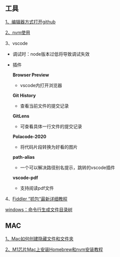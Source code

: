 ## 工具

[1、编辑器方式打开github](https://github1s.com/yang1212/Bill)

[2、nvm使用](https://www.cnblogs.com/Tiboo/p/12637602.html)

3、vscode
* 调试时：node版本过低将导致调试失效

* 插件

    **Browser Preview**
    * vscode内打开浏览器

    **Git History**
    * 查看当前文件的提交记录

    **GitLens**
    * 可查看具体一行文件的提交记录

    **Polacode-2020**
    * 将代码片段转换为好看的图片

    **path-alias**
    * 一个可以解决路径别名提示，跳转的vscode插件

    **vscode-pdf**
    * 支持阅读pdf文件   

4、[Fiddler “抓包“最新详细教程](https://juejin.cn/post/6844904042422861831)

[windows：命令行生成文件目录树](https://blog.csdn.net/u014151564/article/details/123297327)

## MAC
[1、Mac如何创建隐藏文件和文件夹](https://zhuanlan.zhihu.com/p/489156224)

[2、M1芯片Mac上安装Homebrew和nvm安装教程](https://juejin.cn/post/6985073338334838814)
